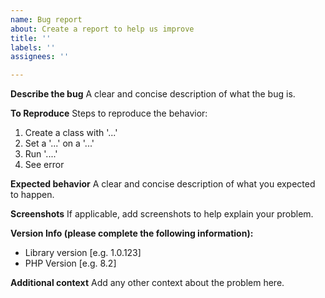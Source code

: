 ```yaml
---
name: Bug report
about: Create a report to help us improve
title: ''
labels: ''
assignees: ''

---
```


**Describe the bug**
A clear and concise description of what the bug is.

**To Reproduce**
Steps to reproduce the behavior:
1. Create a class with '...'
2. Set a '...' on a '...'
3. Run '....'
4. See error

**Expected behavior**
A clear and concise description of what you expected to happen.

**Screenshots**
If applicable, add screenshots to help explain your problem.

**Version Info (please complete the following information):**
 - Library version [e.g. 1.0.123]
 - PHP Version [e.g. 8.2]

**Additional context**
Add any other context about the problem here.
